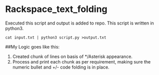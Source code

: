 # Rackspace_text_folding

Executed this script and output is added to repo. This script is written in python3.
```
cat input.txt | python3 script.py >output.txt
```
##My Logic goes like this:
1. Created chunk of lines on basis of */Asterisk appearance.
2. Process and print each chunk as per requirement, making sure the numeric bullet and +/- code folding is in place.